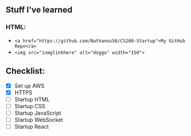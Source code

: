 ## Stuff I've learned
### HTML:
- ``<a href="https://github.com/Nathanos56/CS260-Startup">My GitHub Repo</a>``
- ``<img src="inmglinkhere" alt="doggo" width="150">``

## Checklist:
- [X] Set up AWS
- [X] HTTPS
- [ ] Startup HTML
- [ ] Startup CSS
- [ ] Startup JavaScript
- [ ] Startup WebSocket
- [ ] Startup React
